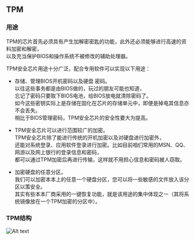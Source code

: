 TPM
----
### 用途
TPM的芯片首先必须具有产生加解密密匙的功能，此外还必须能够进行高速的资料加密和解密，  
以及充当保护BIOS和操作系统不被修改的辅助处理器。  

TPM安全芯片用途十分广泛，配合专用软件可以实现以下用途：  
+ 存储、管理BIOS开机密码以及硬盘 密码。  
  以往这些事务都是由BIOS做的，玩过的朋友可能也知道，  
  忘记了密码只要取下BIOS电池，给BIOS放电就清除密码了。  
  如今这些密钥实际上是存储在固化在芯片的存储单元中，即便是掉电其信息亦不会丢失。  
  相比于BIOS管理密码，TPM安全芯片的安全性要大为提高。 

+ TPM安全芯片可以进行范围较广的加密。  
  TPM安全芯片除了能进行传统的开机加密以及对硬盘进行加密外，  
  还能对系统登录、应用软件登录进行加密。比如目前咱们常用的MSN、QQ、网游以及网上银行的登录信息和密码，  
  都可以通过TPM加密后再进行传输，这样就不用担心信息和密码被人窃取。   

+ 加密硬盘的任意分区。  
  我们可以加密本本上的任意一个硬盘分区，您可以将一些敏感的文件放入该分区以策安全。  
  其实有些本本厂商采用的一键恢复功能，就是该用途的集中体现之一（其将系统镜像放在一个TPM加密的分区中）。  

### TPM结构  
![Alt text](http://upload.wikimedia.org/wikipedia/commons/thumb/b/be/TPM.svg/580px-TPM.svg.png)

